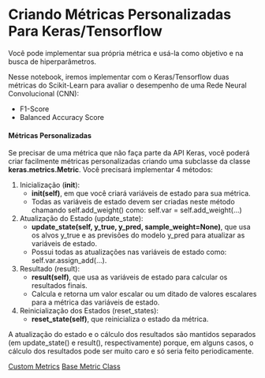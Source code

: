 # **Criando Métricas Personalizadas Para Keras/Tensorflow**

Você pode implementar sua própria métrica e usá-la como objetivo e na busca de hiperparâmetros.


Nesse notebook, iremos implementar com o Keras/Tensorflow duas métricas do Scikit-Learn para avaliar o desempenho de uma Rede Neural Convolucional (CNN):

* F1-Score
* Balanced Accuracy Score


#### **Métricas Personalizadas**

Se precisar de uma métrica que não faça parte da API Keras, você poderá criar facilmente métricas personalizadas criando uma subclasse da classe **keras.metrics.Metric**. Você precisará implementar 4 métodos:

1) Inicialização (__init__):
    * **__init__(self)**, em que você criará variáveis ​​de estado para sua métrica. 
    * Todas as variáveis ​​de estado devem ser criadas neste método chamando self.add_weight() como: self.var = self.add_weight(...)
2) Atualização do Estado (update_state):
    * **update_state(self, y_true, y_pred, sample_weight=None)**, que usa os alvos y_true e as previsões do modelo y_pred para atualizar as variáveis ​​de estado. 
    * Possui todas as atualizações nas variáveis ​​de estado como: self.var.assign_add(...).
3) Resultado (result):
    * **result(self)**, que usa as variáveis ​​de estado para calcular os resultados finais.
    * Calcula e retorna um valor escalar ou um ditado de valores escalares para a métrica das variáveis ​​de estado.
4) Reinicialização dos Estados (reset_states):
    * **reset_state(self)**, que reinicializa o estado da métrica.

A atualização do estado e o cálculo dos resultados são mantidos separados (em update_state() e result(), respectivamente) porque, em alguns casos, o cálculo dos resultados pode ser muito caro e só seria feito periodicamente.

[Custom Metrics](https://keras.io/guides/training_with_built_in_methods/)
[Base Metric Class](https://keras.io/api/metrics/base_metric/)
